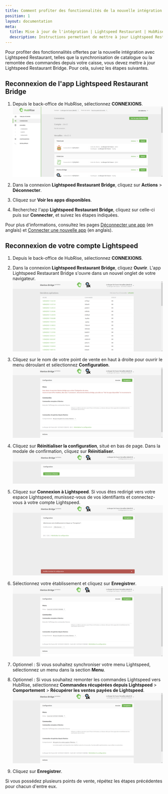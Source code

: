 ```yaml
---
title: Comment profiter des fonctionnalités de la nouvelle intégration Lightspeed Restaurant ?
position: 1
layout: documentation
meta:
  title: Mise à jour de l'intégration | Lightspeed Restaurant | HubRise
  description: Instructions permettant de mettre à jour Lightspeed Restaurant Bridge, afin de profiter des fonctionnalités offertes par la nouvelle intégration avec Lightspeed Restaurant.
---
```


Pour profiter des fonctionnalités offertes par la nouvelle intégration avec Lightspeed Restaurant, telles que la synchronisation de catalogue ou la remontée des commandes depuis votre caisse, vous devez mettre à jour Lightspeed Restaurant Bridge. Pour cela, suivez les étapes suivantes.

## Reconnexion de l'app Lightspeed Restaurant Bridge

1. Depuis le back-office de HubRise, sélectionnez **CONNEXIONS**.
   ![Mettre à jour Lightspeed Restaurant Bridge - Page des connexions](../../images/012-fr-page-connexions.png)

1. Dans la connexion **Lightspeed Restaurant Bridge**, cliquez sur **Actions** > **Déconnecter**.

1. Cliquez sur **Voir les apps disponibles**.
1. Recherchez l'app **Lightspeed Restaurant Bridge**, cliquez sur celle-ci puis sur **Connecter**, et suivez les étapes indiquées.

Pour plus d'informations, consultez les pages [Déconnecter une app](/docs/connections/#disconnect-app) (en anglais) et [Connecter une nouvelle app](/docs/connections/#connecting-a-new-app) (en anglais).

## Reconnexion de votre compte Lightspeed

1. Depuis le back-office de HubRise, sélectionnez **CONNEXIONS**.

1. Dans la connexion **Lightspeed Restaurant Bridge**, cliquez **Ouvrir**. L'app Lightspeed Restaurant Bridge s'ouvre dans un nouvel onglet de votre navigateur.
   ![Mettre à jour Lightspeed Restaurant Bridge - Page des commandes](../../images/013-fr-page-commandes.png)

1. Cliquez sur le nom de votre point de vente en haut à droite pour ouvrir le menu déroulant et sélectionnez **Configuration**.
   ![Mettre à jour Lightspeed Restaurant Bridge - Page de configuration](../../images/014-fr-page-configuration.png)

1. Cliquez sur **Réinitialiser la configuration**, situé en bas de page. Dans la modale de confirmation, cliquez sur **Réinitialiser**.
   ![Mettre à jour Lightspeed Restaurant Bridge - Configuration réinitialisée](../../images/016-fr-configuration-reinitialisee.png)

1. Cliquez sur **Connexion à Lightspeed**. Si vous êtes redirigé vers votre espace Lightspeed, munissez-vous de vos identifiants et connectez-vous à votre compte Lightspeed.
   ![Mettre à jour Lightspeed Restaurant Bridge - Choix de l'établissement](../../images/017-fr-choix-etablissement.png)

1. Sélectionnez votre établissement et cliquez sur **Enregistrer**.
   ![Mettre à jour Lightspeed Restaurant Bridge - Configuration terminée](../../images/018-fr-configuration-terminee.png)
1. Optionnel : Si vous souhaitez synchroniser votre menu Lightspeed, sélectionnez un menu dans la section **Menu**.

1. Optionnel : Si vous souhaitez remonter les commandes Lightspeed vers HubRise, sélectionnez **Commandes récupérées depuis Lightspeed** > **Comportement** > **Récupérer les ventes payées de Lightspeed**.
   ![Mettre à jour Lightspeed Restaurant Bridge - Changement du comportement](../../images/019-fr-option-comportement.png)

1. Cliquez sur **Enregistrer**.

Si vous possédez plusieurs points de vente, répétez les étapes précédentes pour chacun d'entre eux.
